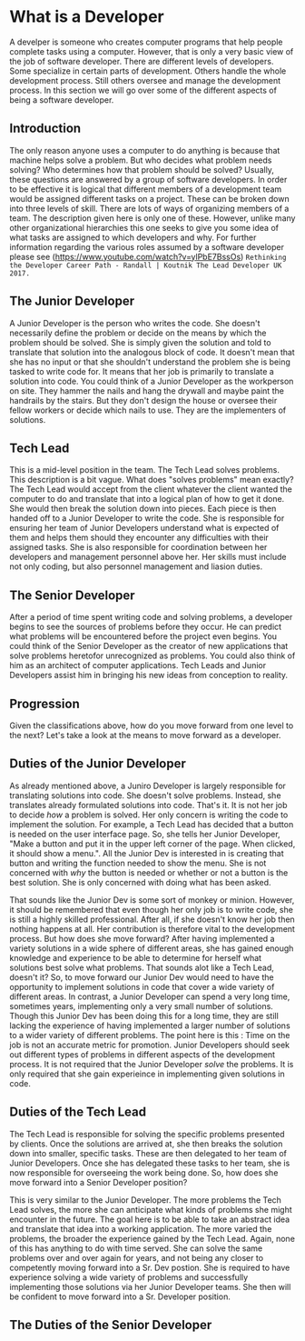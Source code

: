 # What is a Developer

A develper is someone who creates computer programs that help people complete tasks using a computer.
However, that is only a very basic view of the job of software developer. There are different levels of developers.
Some specialize in certain parts of development. Others handle the whole development process. Still others oversee and
manage the development process. In this section we will go over some of the different aspects of being a software developer.

## Introduction

The only reason anyone uses a computer to do anything is because that machine helps solve a problem.
But who decides what problem needs solving? Who determines how that problem should be solved? Usually, these
questions are answered by a group of software developers.
In order to be effective it is logical that different members of a development team would be assigned different tasks
on a project. These can be broken down into three levels of skill. There are lots of ways of organizing members
of a team. The description given here is only one of these.
However, unlike many other organizational hierarchies this one seeks to give you some idea of what tasks are
assigned to which developers and why. For further information regarding the various roles assumed by a software
developer please see (<https://www.youtube.com/watch?v=ylPbE7BssOs>) `Rethinking the Developer Career Path -
Randall | Koutnik The Lead Developer UK 2017.`

## The Junior Developer

A Junior Developer is the person who writes the code. She doesn't necessarily define the problem or decide
on the means by which the problem should be solved. She is simply given the solution and told to translate that solution
into the analogous block of code. It doesn't mean that she has no input or that she shouldn't understand the problem she
is being tasked to write code for. It means that her job is primarily to translate a solution into code.
You could think of a Junior Developer as the workperson on site.
They hammer the nails and hang the drywall and maybe paint the handrails by the stairs.
But they don't design the house or oversee their fellow workers or decide which nails to use.
They are the implementers of solutions.

## Tech Lead

This is a mid-level position in the team. The Tech Lead solves problems. This description is a bit vague.
What does "solves problems" mean exactly?
The Tech Lead would accept from the client whatever the client wanted the computer to do and translate that into a
logical plan of how to get it done. She would then break the solution down into pieces. Each piece is then handed off
to a Junior Developer to write the code.
She is responsible for ensuring her team of Junior Developers understand what is expected of them and helps them
should they encounter any difficulties with their assigned tasks. She is also responsible for coordination
between her developers and management personnel above her. Her skills must include not only coding,
but also personnel management and liasion duties.

## The Senior Developer

After a period of time spent writing code and solving problems, a developer begins to see the sources of problems before
they occur. He can predict what problems will be encountered before the project even begins. You could think of
the Senior Developer as the creator of new applications that solve problems heretofor unrecognized as problems.
You could also think of him as an architect of computer applications. Tech Leads and Junior Developers assist him in bringing
his new ideas from conception to reality.

## Progression

Given the classifications above, how do you move forward from one level to the next?  Let's take a look at the
means to move forward as a developer.

## Duties of the Junior Developer

As already mentioned above, a Juniro Developer is largely responsible for translating solutions into code.
She doesn't solve problems. Instead, she translates already formulated solutions into code. That's it.
It is not her job to decide *how* a problem is solved.
Her only concern is writing the code to implement the solution. For example, a Tech Lead has decided that a button is
needed on the user interface page. So, she tells her Junior Developer, "Make a button and put it in the upper
left corner of the page. When clicked, it should show a menu.". All the Junior Dev is interested in is creating that button
and writing the function needed to show the menu. She is not concerned with *why* the button is needed or whether
or not a button is the best solution. She is only concerned with doing what has been asked.

That sounds like the Junior Dev is some sort of monkey or minion. However, it should be remembered
that even though her only
job is to write code, she is still a highly skilled professional. After all, if she doesn't know her
job then nothing happens at all. Her contribution is therefore vital to the development process. But how does she
move forward? After having implemented a
variety solutions in a wide sphere of different areas, she has gained enough knowledge and experience
to be able to determine for herself what solutions best solve what problems. That sounds alot like a Tech Lead, doesn't it?
So, to move forward our Junior Dev would need to have the opportunity to implement solutions in code that cover a wide
variety of different areas.
In contrast, a Junior Developer can spend a very long time, sometimes years, implementing only a
very small number of solutions. Though this Junior Dev has been
doing this for a long time, they are still lacking the experience of having implemented a larger number of solutions to a
wider variety of different problems. The point here is this :
Time on the job is not an accurate metric for promotion. Junior Developers should seek out different types of problems in
different aspects of the development process. It is not required that the Junior Developer *solve* the problems.
It is only required that she gain experieince in implementing given solutions in code.

## Duties of the Tech Lead

The Tech Lead is responsible for solving the specific problems presented by clients. Once the solutions are arrived at, she
then breaks the solution down into smaller, specific tasks.
These are then delegated to her team of Junior Developers. Once she has delegated these tasks to her team, she is now
responsible for overseeing the work being done. So, how does she move forward into a Senior Developer position?

This is very similar to the Junior Developer. The more problems the Tech Lead solves, the more she can anticipate what kinds
of problems she might encounter in the future. The goal here is to be able to take an abstract idea and translate that idea
into a working application. The more varied the problems,
the broader the experience gained by the Tech Lead. Again, none of
this has anything to do with time served.
She can solve the same problems over and over again for years,
and not being any closer to competently moving
forward into a Sr. Dev postion. She is required to have experience solving a wide variety of problems and successfully
implementing those solutions via her Junior Developer teams.
She then will be confident to move forward into a Sr. Developer position.

## The Duties of the Senior Developer


